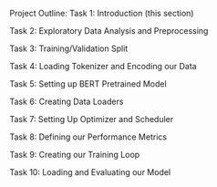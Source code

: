Project Outline:
Task 1: Introduction (this section)

Task 2: Exploratory Data Analysis and Preprocessing

Task 3: Training/Validation Split

Task 4: Loading Tokenizer and Encoding our Data

Task 5: Setting up BERT Pretrained Model

Task 6: Creating Data Loaders

Task 7: Setting Up Optimizer and Scheduler

Task 8: Defining our Performance Metrics

Task 9: Creating our Training Loop

Task 10: Loading and Evaluating our Model
